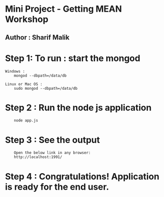 # Mini Project - Getting MEAN Workshop
## Author : Sharif Malik

# Step 1: To run : start the mongod  

	Windows : 
        mongod --dbpath=/data/db
	        
	Linux or Mac OS : 
        sudo mongod --dbpath=/data/db
        
# Step 2 : Run the node js application 
        node app.js
        
        
# Step 3 : See the output
        Open the below link in any browser:
        http://localhost:1991/

# Step 4 : Congratulations! Application is ready for the end user.

